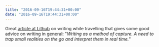 ```yaml
---
title: "2016-09-16T19:44:31+00:00"
date: "2016-09-16T19:44:31+00:00"
---
```


Great [article at Lithub](http://lithub.com/how-to-write-while-traveling/) on writing while travelling that gives some good advice on writing in general: "*Writing as a method of capture. A need to trap small realities on the go and interpret them in real time.*" 
